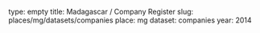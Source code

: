 type: empty
title: Madagascar / Company Register
slug: places/mg/datasets/companies
place: mg
dataset: companies
year: 2014
